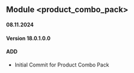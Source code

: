 ## Module <product_combo_pack>

#### 08.11.2024
#### Version 18.0.1.0.0
#### ADD
- Initial Commit for Product Combo Pack

